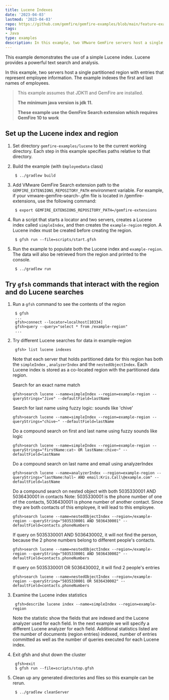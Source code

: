 ```yaml
---
title: Lucene Indexes
date: '2023-04-03'
lastmod: '2023-04-03'
repo: https://github.com/gemfire/gemfire-examples/blob/main/feature-examples/lucene
tags:
- Java
type: examples
description: In this example, two VMware GemFire servers host a single partitioned region with entries that represent employee information. The example indexes the first and last names of employees.
---
```


This example demonstrates the use of a simple Lucene index. Lucene provides
a powerful text search and analysis.

In this example, two servers host a single partitioned region with entries
that represent employee information. The example indexes the first and last
names of employees.

>This example assumes that JDK11 and GemFire are installed.
> 
> **The minimum java version is jdk 11.**
>
> **These example use the GemFire Search extension which requires GemFire 10 to work**

## Set up the Lucene index and region
1. Set directory ```gemfire-examples/lucene``` to be the
   current working directory.
   Each step in this example specifies paths relative to that directory.

2. Build the example (with `EmployeeData` class)

        $ ../gradlew build

3. Add VMware GemFire Search extension path to the `GEMFIRE_EXTENSIONS_REPOSITORY_PATH` environment
   variable. For example, if your vmware-gemfire-search-<version>.gfm file is located in
   /gemfire-extensions, use the following command:

        $ export GEMFIRE_EXTENSIONS_REPOSITORY_PATH=/gemfire-extensions

4. Run a script that starts a locator and two servers, creates a Lucene index
   called ```simpleIndex```, and then creates the ```example-region``` region.
   A Lucene index must be created before creating the region.

        $ gfsh run --file=scripts/start.gfsh

5. Run the example to populate both the Lucene index and `example-region`. The data
   will also be retrieved from the region and printed to the console.

        $ ../gradlew run

## Try ```gfsh``` commands that interact with the region and do Lucene searches
1. Run a `gfsh` command to see the contents of the region

        $ gfsh
        ...
        gfsh>connect --locator=localhost[10334]
        gfsh>query --query="select * from /example-region"
        ...

2. Try different Lucene searches for data in example-region

        gfsh> list lucene indexes

   Note that each server that holds partitioned data for this region has both the ```simpleIndex``` , ```analyzerIndex``` and the ```nestedObjectIndex```. Each Lucene index is stored as a co-located region with the partitioned data region.

   Search for an exact name match
    ```
    gfsh>search lucene --name=simpleIndex --region=example-region --queryStrings="Jive" --defaultField=lastName
    ```

   Search for last name using fuzzy logic: sounds like 'chive'
    ```
    gfsh>search lucene --name=simpleIndex --region=example-region --queryStrings="chive~" --defaultField=lastName
    ```

   Do a compound search on first and last name using fuzzy sounds like logic
    ```
    gfsh>search lucene --name=simpleIndex --region=example-region --queryStrings="firstName:cat~ OR lastName:chive~" --defaultField=lastName
    ```

   Do a compound search on last name and email using analyzerIndex
    ```
    gfsh>search lucene --name=analyzerIndex --region=example-region --queryStrings="lastName:hall~ AND email:Kris.Call\@example.com" --defaultField=lastName
    ```

   Do a compound search on nested object with both 5035330001 AND 5036430001 in contacts
   Note: 5035330001 is the phone number of one of the contacts, 5036430001 is phone number of another contact. Since they are both contacts of this employee, it will lead to this employee.
    ```
    gfsh>search lucene --name=nestedObjectIndex --region=/example-region --queryString="5035330001 AND 5036430001" --defaultField=contacts.phoneNumbers
    ```

   If query on 5035330001 AND 5036430002, it will not find the person, because the 2 phone numbers belong to different people's contacts.
    ``` 
    gfsh>search lucene --name=nestedObjectIndex --region=/example-region --queryString="5035330001 AND 5036430002" --defaultField=contacts.phoneNumbers
    ```

   If query on 5035330001 OR 5036430002, it will find 2 people's entries
    ``` 
    gfsh>search lucene --name=nestedObjectIndex --region=/example-region --queryString="5035330001 OR 5036430002" --defaultField=contacts.phoneNumbers
    ```

3. Examine the Lucene index statistics

        gfsh>describe lucene index --name=simpleIndex --region=example-region

   Note the statistic show the fields that are indexed and the Lucene analyzer used for each field. In the next example we will specify a different Lucene analyzer for each field. Additional statistics listed are the number of documents (region entries) indexed, number of entries committed as well as the number of queries executed for each Lucene index.

4. Exit gfsh and shut down the cluster

        gfsh>exit
        $ gfsh run --file=scripts/stop.gfsh

5. Clean up any generated directories and files so this example can be rerun.

        $ ../gradlew cleanServer

